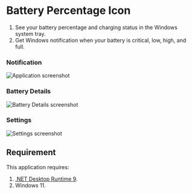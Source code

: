 # Battery Percentage Icon
1. See your battery percentage and charging status in the Windows system tray.
2. Get Windows notification when your battery is critical, low, high, and full.

### Notification
![Application screenshot](https://github.com/user-attachments/assets/c37c95e4-9a5e-4774-a67d-f191a2c96fa1)

### Battery Details
![Battery Details screenshot](https://github.com/user-attachments/assets/f4375983-4bb8-4097-887c-1767c561c930)

### Settings
![Settings screenshot](https://github.com/user-attachments/assets/170126cf-d20d-480a-aa7a-bdf74ba125af)

## Requirement
This application requires:
1. [.NET Desktop Runtime 9](https://dotnet.microsoft.com/en-us/download/dotnet/9.0).
2. Windows 11.
